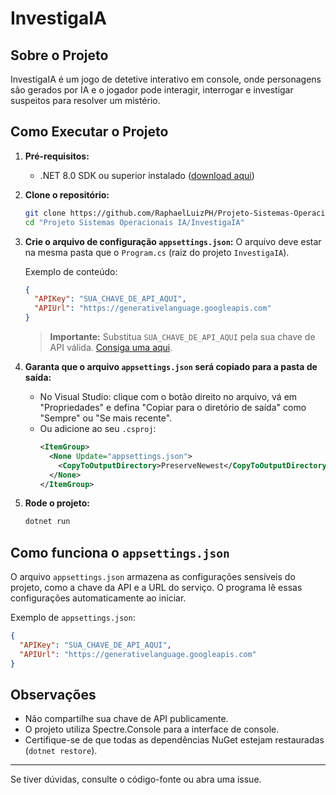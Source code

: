 # InvestigaIA

## Sobre o Projeto

InvestigaIA é um jogo de detetive interativo em console, onde personagens são gerados por IA e o jogador pode interagir, interrogar e investigar suspeitos para resolver um mistério.

## Como Executar o Projeto

1. **Pré-requisitos:**

   - .NET 8.0 SDK ou superior instalado ([download aqui](https://dotnet.microsoft.com/download))

2. **Clone o repositório:**

   ```sh
   git clone https://github.com/RaphaelLuizPH/Projeto-Sistemas-Operacionais-IA.git
   cd "Projeto Sistemas Operacionais IA/InvestigaIA"
   ```

3. **Crie o arquivo de configuração `appsettings.json`:**
   O arquivo deve estar na mesma pasta que o `Program.cs` (raiz do projeto `InvestigaIA`).

   Exemplo de conteúdo:

   ```json
   {
     "APIKey": "SUA_CHAVE_DE_API_AQUI",
     "APIUrl": "https://generativelanguage.googleapis.com"
   }
   ```

   > **Importante:** Substitua `SUA_CHAVE_DE_API_AQUI` pela sua chave de API válida. [Consiga uma aqui](https://aistudio.google.com/welcome?utm_source=google&utm_medium=cpc&utm_campaign=FY25-global-DR-gsem-BKWS-1710442&utm_content=text-ad-none-any-DEV_c-CRE_726176647106-ADGP_Hybrid%20%7C%20BKWS%20-%20EXA%20%7C%20Txt-Gemini-Gemini%20API%20Key-KWID_43700081658555794-kwd-2337564139625&utm_term=KW_gemini%20api%20key-ST_gemini%20api%20key&gclsrc=aw.ds&gad_source=1&gad_campaignid=21026872772&gclid=Cj0KCQjwotDBBhCQARIsAG5pinPW_SVFYd6jm6U5NTpMqJJzM0DblJxq6kI6y9MT_tQcGMPwcAzcjukaAmxhEALw_wcB).

4. **Garanta que o arquivo `appsettings.json` será copiado para a pasta de saída:**

   - No Visual Studio: clique com o botão direito no arquivo, vá em "Propriedades" e defina "Copiar para o diretório de saída" como "Sempre" ou "Se mais recente".
   - Ou adicione ao seu `.csproj`:
     ```xml
     <ItemGroup>
       <None Update="appsettings.json">
         <CopyToOutputDirectory>PreserveNewest</CopyToOutputDirectory>
       </None>
     </ItemGroup>
     ```

5. **Rode o projeto:**
   ```sh
   dotnet run
   ```

## Como funciona o `appsettings.json`

O arquivo `appsettings.json` armazena as configurações sensíveis do projeto, como a chave da API e a URL do serviço. O programa lê essas configurações automaticamente ao iniciar.

Exemplo de `appsettings.json`:

```json
{
  "APIKey": "SUA_CHAVE_DE_API_AQUI",
  "APIUrl": "https://generativelanguage.googleapis.com"
}
```

## Observações

- Não compartilhe sua chave de API publicamente.
- O projeto utiliza Spectre.Console para a interface de console.
- Certifique-se de que todas as dependências NuGet estejam restauradas (`dotnet restore`).

---

Se tiver dúvidas, consulte o código-fonte ou abra uma issue.
